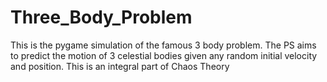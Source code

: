 # Three_Body_Problem
This is the pygame simulation of the famous 3 body problem. The PS aims to predict the motion of 3 celestial bodies given any random initial velocity and position. This is an integral part of Chaos Theory 
